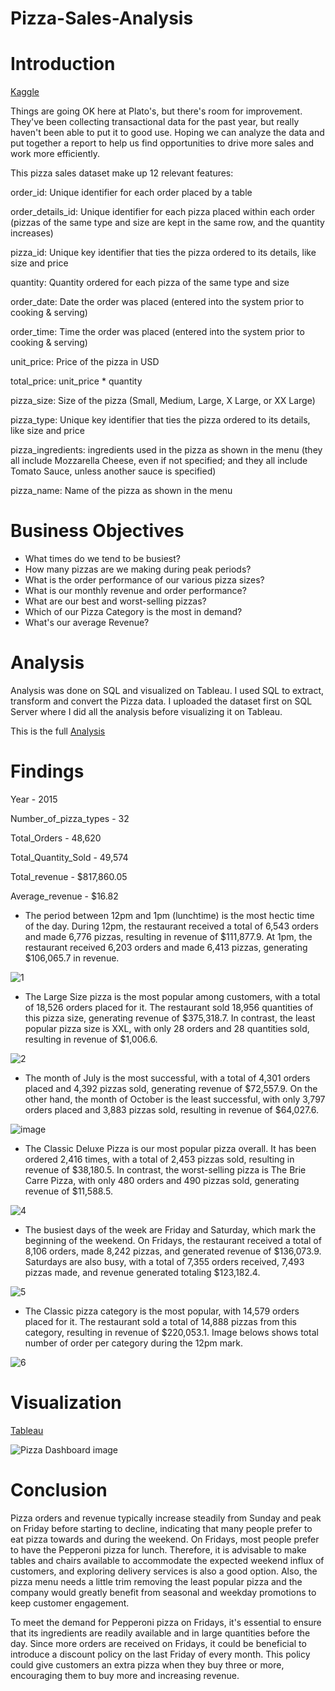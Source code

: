 # Pizza-Sales-Analysis

# Introduction

[Kaggle](https://www.kaggle.com/datasets/shilongzhuang/pizza-sales)

Things are going OK here at Plato's, but there's room for improvement. They've been collecting transactional data for the past year, but really haven't been able to put it to good use. Hoping we can analyze the data and put together a report to help us find opportunities to drive more sales and work more efficiently.


This pizza sales dataset make up 12 relevant features:

  order_id: Unique identifier for each order placed by a table

  order_details_id: Unique identifier for each pizza placed within each order (pizzas of the same type and size are kept in the same row, and the quantity increases)

  pizza_id: Unique key identifier that ties the pizza ordered to its details, like size and price

  quantity: Quantity ordered for each pizza of the same type and size

  order_date: Date the order was placed (entered into the system prior to cooking & serving)

  order_time: Time the order was placed (entered into the system prior to cooking & serving)

  unit_price: Price of the pizza in USD

  total_price: unit_price * quantity

  pizza_size: Size of the pizza (Small, Medium, Large, X Large, or XX Large)

  pizza_type: Unique key identifier that ties the pizza ordered to its details, like size and price

  pizza_ingredients: ingredients used in the pizza as shown in the menu (they all include Mozzarella Cheese, even if not specified; and they all include Tomato Sauce,   unless another sauce is specified)

  pizza_name: Name of the pizza as shown in the menu

# Business Objectives

- What times do we tend to be busiest?
- How many pizzas are we making during peak periods?
- What is the order performance of our various pizza sizes?
- What is our monthly revenue and order performance?
- What are our best and worst-selling pizzas?
- Which of our Pizza Category is the most in demand?
- What's our average Revenue?

# Analysis

Analysis was done on SQL and visualized on Tableau. I used SQL to extract, transform and convert the Pizza data. I uploaded the dataset first on SQL Server where I did all the analysis before visualizing it on Tableau.

This is the full [Analysis](https://github.com/mohammadeimon/SQLProjects/blob/main/PizzaRestaurant.sql)

# Findings

Year - 2015

Number_of_pizza_types - 32	

Total_Orders - 48,620	

Total_Quantity_Sold	- 49,574

Total_revenue - $817,860.05	

Average_revenue - $16.82


- The period between 12pm and 1pm (lunchtime) is the most hectic time of the day. During 12pm, the restaurant received a total of 6,543 orders and made 6,776 pizzas, resulting in revenue of $111,877.9. At 1pm, the restaurant received 6,203 orders and made 6,413 pizzas, generating $106,065.7 in revenue.

![1](https://user-images.githubusercontent.com/123791304/235460344-ae56d76f-4852-4c0c-84df-5823d9172a40.PNG)


- The Large Size pizza is the most popular among customers, with a total of 18,526 orders placed for it. The restaurant sold 18,956 quantities of this pizza size, generating revenue of $375,318.7. In contrast, the least popular pizza size is XXL, with only 28 orders and 28 quantities sold, resulting in revenue of $1,006.6.

![2](https://user-images.githubusercontent.com/123791304/235463614-00cecfb6-900f-472d-90dd-4f5027a68bf8.jpg)

- The month of July is the most successful, with a total of 4,301 orders placed and 4,392 pizzas sold, generating revenue of $72,557.9. On the other hand, the month of October is the least successful, with only 3,797 orders placed and 3,883 pizzas sold, resulting in revenue of $64,027.6.

![image](https://user-images.githubusercontent.com/123791304/235464579-86ee0cf0-c406-496c-b106-41fa2929449c.png)

- The Classic Deluxe Pizza is our most popular pizza overall. It has been ordered 2,416 times, with a total of 2,453 pizzas sold, resulting in revenue of $38,180.5. In contrast, the worst-selling pizza is The Brie Carre Pizza, with only 480 orders and 490 pizzas sold, generating revenue of $11,588.5.

![4](https://user-images.githubusercontent.com/123791304/235464983-bfbb7f15-3d48-4988-8979-f53e20760be6.jpg)

- The busiest days of the week are Friday and Saturday, which mark the beginning of the weekend. On Fridays, the restaurant received a total of 8,106 orders, made 8,242 pizzas, and generated revenue of $136,073.9. Saturdays are also busy, with a total of 7,355 orders received, 7,493 pizzas made, and revenue generated totaling $123,182.4.

![5](https://user-images.githubusercontent.com/123791304/235464991-ad47a393-ee5c-4004-95d0-afb258c102b2.jpg)

- The Classic pizza category is the most popular, with 14,579 orders placed for it. The restaurant sold a total of 14,888 pizzas from this category, resulting in revenue of $220,053.1. Image belows shows total number of order per category during the 12pm mark.

![6](https://user-images.githubusercontent.com/123791304/235465508-ec0c5d88-c4e5-4c50-a274-5e1b380af24b.jpg)


# Visualization

[Tableau](https://public.tableau.com/app/profile/mohammad.eimon/viz/PizzaSaleDashboard/Dashboard1?publish=yes)

![Pizza Dashboard image](https://user-images.githubusercontent.com/123791304/235674923-996ed9ff-8cd1-4463-b848-11a72f9f7133.png)



# Conclusion
Pizza orders and revenue typically increase steadily from Sunday and peak on Friday before starting to decline, indicating that many people prefer to eat pizza towards and during the weekend. On Fridays, most people prefer to have the Pepperoni pizza for lunch. Therefore, it is advisable to make tables and chairs available to accommodate the expected weekend influx of customers, and exploring delivery services is also a good option. Also, the pizza menu needs a little trim removing the least popular pizza and the company would greatly benefit from seasonal and weekday promotions to keep customer engagement.  

To meet the demand for Pepperoni pizza on Fridays, it's essential to ensure that its ingredients are readily available and in large quantities before the day. Since more orders are received on Fridays, it could be beneficial to introduce a discount policy on the last Friday of every month. This policy could give customers an extra pizza when they buy three or more, encouraging them to buy more and increasing revenue.
